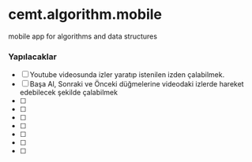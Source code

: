 # cemt.algorithm.mobile
mobile app for algorithms and data structures

### Yapılacaklar

- [ ] Youtube videosunda izler yaratıp istenilen izden çalabilmek.
- [ ] Başa Al, Sonraki ve Önceki düğmelerine videodaki izlerde hareket edebilecek şekilde çalabilmek 
- [ ] 
- [ ] 
- [ ] 
- [ ] 
- [ ] 
- [ ] 
- [ ] 
